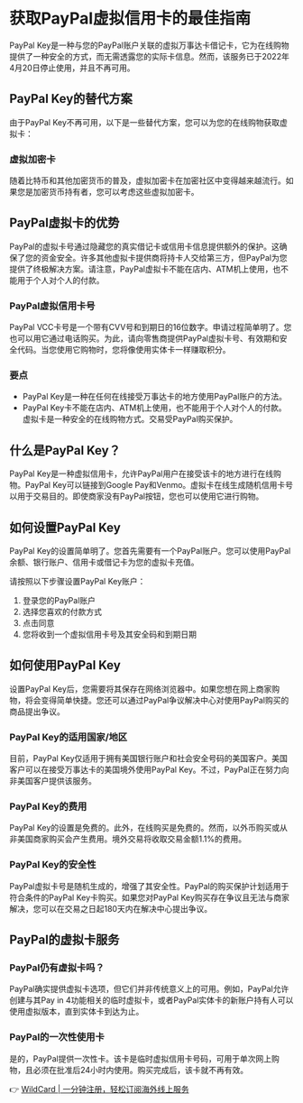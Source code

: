 # 获取PayPal虚拟信用卡的最佳指南

PayPal Key是一种与您的PayPal账户关联的虚拟万事达卡借记卡，它为在线购物提供了一种安全的方式，而无需透露您的实际卡信息。然而，该服务已于2022年4月20日停止使用，并且不再可用。

## PayPal Key的替代方案

由于PayPal Key不再可用，以下是一些替代方案，您可以为您的在线购物获取虚拟卡：

### 虚拟加密卡

随着比特币和其他加密货币的普及，虚拟加密卡在加密社区中变得越来越流行。如果您是加密货币持有者，您可以考虑这些虚拟加密卡。

## PayPal虚拟卡的优势

PayPal的虚拟卡号通过隐藏您的真实借记卡或信用卡信息提供额外的保护。这确保了您的资金安全。许多其他虚拟卡提供商将持卡人交给第三方，但PayPal为您提供了终极解决方案。请注意，PayPal虚拟卡不能在店内、ATM机上使用，也不能用于个人对个人的付款。

### PayPal虚拟信用卡号

PayPal VCC卡号是一个带有CVV号和到期日的16位数字。申请过程简单明了。您也可以用它通过电话购买。为此，请向零售商提供PayPal虚拟卡号、有效期和安全代码。当您使用它购物时，您将像使用实体卡一样赚取积分。

### 要点

- PayPal Key是一种在任何在线接受万事达卡的地方使用PayPal账户的方法。
- PayPal Key卡不能在店内、ATM机上使用，也不能用于个人对个人的付款。虚拟卡是一种安全的在线购物方式。交易受PayPal购买保护。

## 什么是PayPal Key？

PayPal Key是一种虚拟信用卡，允许PayPal用户在接受该卡的地方进行在线购物。PayPal Key可以链接到Google Pay和Venmo。虚拟卡在线生成随机信用卡号以用于交易目的。即使商家没有PayPal按钮，您也可以使用它进行购物。

## 如何设置PayPal Key

PayPal Key的设置简单明了。您首先需要有一个PayPal账户。您可以使用PayPal余额、银行账户、信用卡或借记卡为您的虚拟卡充值。

请按照以下步骤设置PayPal Key账户：

1. 登录您的PayPal账户
2. 选择您喜欢的付款方式
3. 点击同意
4. 您将收到一个虚拟信用卡号及其安全码和到期日期

## 如何使用PayPal Key

设置PayPal Key后，您需要将其保存在网络浏览器中。如果您想在网上商家购物，将会变得简单快捷。您还可以通过PayPal争议解决中心对使用PayPal购买的商品提出争议。

### PayPal Key的适用国家/地区

目前，PayPal Key仅适用于拥有美国银行账户和社会安全号码的美国客户。美国客户可以在接受万事达卡的美国境外使用PayPal Key。不过，PayPal正在努力向非美国客户提供该服务。

### PayPal Key的费用

PayPal Key的设置是免费的。此外，在线购买是免费的。然而，以外币购买或从非美国商家购买会产生费用。境外交易将收取交易金额1.1%的费用。

### PayPal Key的安全性

PayPal虚拟卡号是随机生成的，增强了其安全性。PayPal的购买保护计划适用于符合条件的PayPal Key卡购买。如果您对PayPal Key购买存在争议且无法与商家解决，您可以在交易之日起180天内在解决中心提出争议。

## PayPal的虚拟卡服务

### PayPal仍有虚拟卡吗？

PayPal确实提供虚拟卡选项，但它们并非传统意义上的可用。例如，PayPal允许创建与其Pay in 4功能相关的临时虚拟卡，或者PayPal实体卡的新账户持有人可以使用虚拟版本，直到实体卡到达为止。

### PayPal的一次性使用卡

是的，PayPal提供一次性卡。该卡是临时虚拟信用卡号码，可用于单次网上购物，且必须在批准后24小时内使用。购买完成后，该卡就不再有效。

👉 [WildCard | 一分钟注册，轻松订阅海外线上服务](https://bbtdd.com/WildCard)
